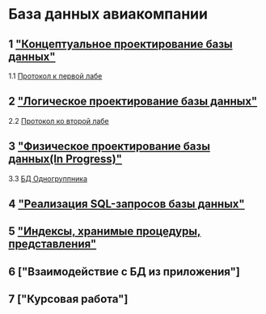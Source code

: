 # База данных авиакомпании

## 1 ["Концептуальное проектирование базы данных"](docs/lab1.png)

1.1 [Протокол к первой лабе](docs/Zhaba_BD_1.docx)

## 2 ["Логическое проектирование базы данных"](docs/lab2.png)

2.2 [Протокол ко второй лабе](docs/Zhaba_BD_2.docx)

## 3 ["Физическое проектирование базы данных(In Progress)"](files/Zhaba_BD_3.sql)
3.3 [БД Одногруппника](files/Zhaba_Mishi.sql)

## 4 ["Реализация SQL-запросов базы данных"](files/Zhaba_BD_4.sql)

## 5 ["Индексы, хранимые процедуры, представления"](https://youtu.be/dQw4w9WgXcQ)

## 6 ["Взаимодействие с БД из приложения"]

## 7 ["Курсовая работа"]
